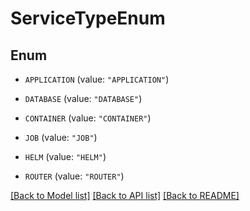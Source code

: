 # ServiceTypeEnum

## Enum


* `APPLICATION` (value: `"APPLICATION"`)

* `DATABASE` (value: `"DATABASE"`)

* `CONTAINER` (value: `"CONTAINER"`)

* `JOB` (value: `"JOB"`)

* `HELM` (value: `"HELM"`)

* `ROUTER` (value: `"ROUTER"`)


[[Back to Model list]](../README.md#documentation-for-models) [[Back to API list]](../README.md#documentation-for-api-endpoints) [[Back to README]](../README.md)


